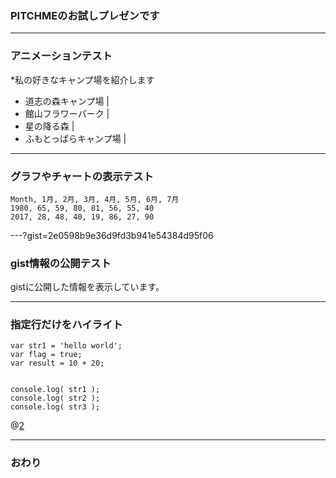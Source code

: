 ### PITCHMEのお試しプレゼンです


---

### アニメーションテスト
*私の好きなキャンプ場を紹介します

- 道志の森キャンプ場 |
- 館山フラワーパーク |
- 星の降る森 |
- ふもとっぱらキャンプ場 |

---

### グラフやチャートの表示テスト

<canvas data-chart="radar">


    Month, 1月, 2月, 3月, 4月, 5月, 6月, 7月
    1980, 65, 59, 80, 81, 56, 55, 40
    2017, 28, 48, 40, 19, 86, 27, 90


</canvas>

---?gist=2e0598b9e36d9fd3b941e54384d95f06
### gist情報の公開テスト

gistに公開した情報を表示しています。


---
### 指定行だけをハイライト

```
var str1 = 'hello world';
var flag = true;
var result = 10 + 20;


console.log( str1 );
console.log( str2 );
console.log( str3 );
```
@[2](flagに「true」を代入)


---
### おわり
